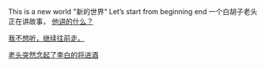 This is a new world
"新的世界“
Let’s start from beginning
end
一个白胡子老头正在讲故事，
[他讲的什么？](./OldStory/Story.md)

[我不想听，继续往前走。](./Walk/Walk.md)

[老头突然念起了李白的将进酒](./Jiangjinjiu/Jiangjinjiu.md)